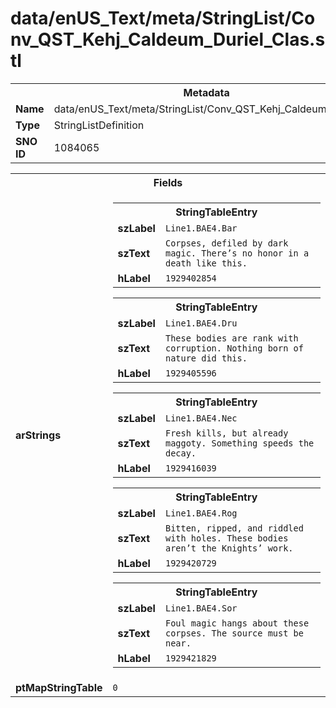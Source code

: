 <h1>data/enUS_Text/meta/StringList/Conv_QST_Kehj_Caldeum_Duriel_Clas.stl</h1><table><tr><th colspan="100%">Metadata</th></tr><tr><td><b>Name</b></td><td>data/enUS_Text/meta/StringList/Conv_QST_Kehj_Caldeum_Duriel_Clas.stl</td></tr><tr><td><b>Type</b></td><td>StringListDefinition</td></tr><tr><td><b>SNO ID</b></td><td>1084065</td></tr></table>

<table><tr><th colspan="100%">Fields</th></tr><tr><td><b>arStrings</b></td><td><table><tr><th colspan="100%">StringTableEntry</th></tr><tr><td><b>szLabel</b></td><td><code>Line1.BAE4.Bar</code></td></tr><tr><td><b>szText</b></td><td><code>Corpses, defiled by dark magic. There’s no honor in a death like this.</code></td></tr><tr><td><b>hLabel</b></td><td><code>1929402854</code></td></tr></table>


<table><tr><th colspan="100%">StringTableEntry</th></tr><tr><td><b>szLabel</b></td><td><code>Line1.BAE4.Dru</code></td></tr><tr><td><b>szText</b></td><td><code>These bodies are rank with corruption. Nothing born of nature did this.</code></td></tr><tr><td><b>hLabel</b></td><td><code>1929405596</code></td></tr></table>


<table><tr><th colspan="100%">StringTableEntry</th></tr><tr><td><b>szLabel</b></td><td><code>Line1.BAE4.Nec</code></td></tr><tr><td><b>szText</b></td><td><code>Fresh kills, but already maggoty. Something speeds the decay.</code></td></tr><tr><td><b>hLabel</b></td><td><code>1929416039</code></td></tr></table>


<table><tr><th colspan="100%">StringTableEntry</th></tr><tr><td><b>szLabel</b></td><td><code>Line1.BAE4.Rog</code></td></tr><tr><td><b>szText</b></td><td><code>Bitten, ripped, and riddled with holes. These bodies aren’t the Knights’ work.</code></td></tr><tr><td><b>hLabel</b></td><td><code>1929420729</code></td></tr></table>


<table><tr><th colspan="100%">StringTableEntry</th></tr><tr><td><b>szLabel</b></td><td><code>Line1.BAE4.Sor</code></td></tr><tr><td><b>szText</b></td><td><code>Foul magic hangs about these corpses. The source must be near.</code></td></tr><tr><td><b>hLabel</b></td><td><code>1929421829</code></td></tr></table>


</td></tr><tr><td><b>ptMapStringTable</b></td><td><code>0</code></td></tr></table>

